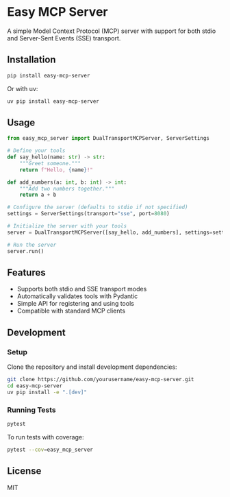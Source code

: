 # Easy MCP Server

A simple Model Context Protocol (MCP) server with support for both stdio and Server-Sent Events (SSE) transport.

## Installation

```bash
pip install easy-mcp-server
```

Or with uv:

```bash
uv pip install easy-mcp-server
```

## Usage

```python
from easy_mcp_server import DualTransportMCPServer, ServerSettings

# Define your tools
def say_hello(name: str) -> str:
    """Greet someone."""
    return f"Hello, {name}!"

def add_numbers(a: int, b: int) -> int:
    """Add two numbers together."""
    return a + b

# Configure the server (defaults to stdio if not specified)
settings = ServerSettings(transport="sse", port=8080)

# Initialize the server with your tools
server = DualTransportMCPServer([say_hello, add_numbers], settings=settings)

# Run the server
server.run()
```

## Features

- Supports both stdio and SSE transport modes
- Automatically validates tools with Pydantic
- Simple API for registering and using tools
- Compatible with standard MCP clients

## Development

### Setup

Clone the repository and install development dependencies:

```bash
git clone https://github.com/yourusername/easy-mcp-server.git
cd easy-mcp-server
uv pip install -e ".[dev]"
```

### Running Tests

```bash
pytest
```

To run tests with coverage:

```bash
pytest --cov=easy_mcp_server
```

## License

MIT
